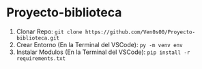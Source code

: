 # Proyecto-biblioteca

1. Clonar Repo: `git clone https://github.com/Ven0s00/Proyecto-biblioteca.git`  
2. Crear Entorno (En la Terminal del VSCode): `py -m venv env`  
3. Instalar Modulos (En la Terminal del VSCode): `pip install -r requirements.txt`